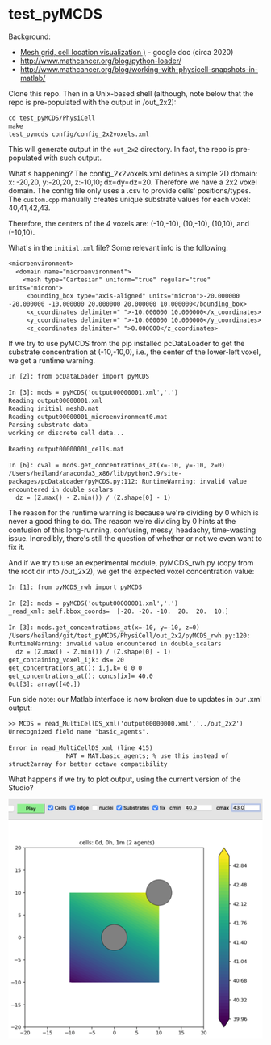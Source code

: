 # test_pyMCDS

Background:
* [Mesh grid, cell location visualization )](https://docs.google.com/document/d/1_YDrJGfflNe3pF4ch_ni16YvJWz_jemWJLShSqsymlw/edit?usp=sharing) - google doc (circa 2020)
* http://www.mathcancer.org/blog/python-loader/
* http://www.mathcancer.org/blog/working-with-physicell-snapshots-in-matlab/

Clone this repo. Then in a Unix-based shell (although, note below that the repo is pre-populated with the output in /out_2x2):
```
cd test_pyMCDS/PhysiCell
make
test_pymcds config/config_2x2voxels.xml
```
This will generate output in the `out_2x2` directory. In fact, the repo is pre-populated with such output.

What's happening? The config_2x2voxels.xml defines a simple 2D domain: x: -20,20, y:-20,20, z:-10,10; dx=dy=dz=20. Therefore we have a 2x2 voxel domain. The config file only uses a .csv to provide cells' positions/types. The `custom.cpp` manually creates unique substrate values for each voxel: 40,41,42,43.

Therefore, the centers of the 4 voxels are: (-10,-10), (10,-10), (10,10), and (-10,10).

What's in the `initial.xml` file? Some relevant info is the following:
```
<microenvironment>
  <domain name="microenvironment">
    <mesh type="Cartesian" uniform="true" regular="true" units="micron">
     <bounding_box type="axis-aligned" units="micron">-20.000000 -20.000000 -10.000000 20.000000 20.000000 10.000000</bounding_box>
     <x_coordinates delimiter=" ">-10.000000 10.000000</x_coordinates>
     <y_coordinates delimiter=" ">-10.000000 10.000000</y_coordinates>
     <z_coordinates delimiter=" ">0.000000</z_coordinates>
```

If we try to use pyMCDS from the pip installed pcDataLoader to get the substrate concentration at (-10,-10,0), i.e., the center of the lower-left voxel, we get a runtime warning.
```
In [2]: from pcDataLoader import pyMCDS

In [3]: mcds = pyMCDS('output00000001.xml','.')
Reading output00000001.xml
Reading initial_mesh0.mat
Reading output00000001_microenvironment0.mat
Parsing substrate data
working on discrete cell data...

Reading output00000001_cells.mat

In [6]: cval = mcds.get_concentrations_at(x=-10, y=-10, z=0)
/Users/heiland/anaconda3_x86/lib/python3.9/site-packages/pcDataLoader/pyMCDS.py:112: RuntimeWarning: invalid value encountered in double_scalars
  dz = (Z.max() - Z.min()) / (Z.shape[0] - 1)
```
The reason for the runtime warning is because we're dividing by 0 which is never a good thing to do. The reason we're dividing by 0 hints at the confusion of this long-running, confusing, messy, headachy, time-wasting issue. Incredibly, there's still the question of whether or not we even want to fix it.

And if we try to use an experimental module, pyMCDS_rwh.py (copy from the root dir into /out_2x2), we get the expected voxel concentration value:
```
In [1]: from pyMCDS_rwh import pyMCDS

In [2]: mcds = pyMCDS('output00000001.xml','.')
_read_xml: self.bbox_coords=  [-20. -20. -10.  20.  20.  10.]

In [3]: mcds.get_concentrations_at(x=-10, y=-10, z=0)
/Users/heiland/git/test_pyMCDS/PhysiCell/out_2x2/pyMCDS_rwh.py:120: RuntimeWarning: invalid value encountered in double_scalars
  dz = (Z.max() - Z.min()) / (Z.shape[0] - 1)
get_containing_voxel_ijk: ds= 20
get_concentrations_at(): i,j,k= 0 0 0
get_concentrations_at(): concs[ix]= 40.0
Out[3]: array([40.])
```

Fun side note: our Matlab interface is now broken due to updates in our .xml output:
```
>> MCDS = read_MultiCellDS_xml('output00000000.xml','../out_2x2')
Unrecognized field name "basic_agents".

Error in read_MultiCellDS_xml (line 415)
                MAT = MAT.basic_agents; % use this instead of struct2array for better octave compatibility
```

What happens if we try to plot output, using the current version of the Studio?

![](images/studio1.png)
